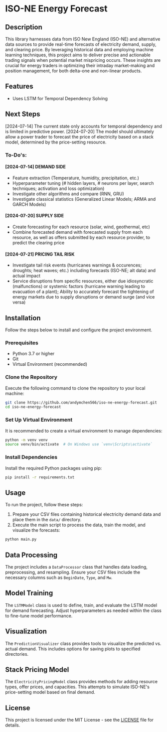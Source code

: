 # ISO-NE Energy Forecast

## Description
This library harnesses data from ISO New England (ISO-NE) and alternative data sources to provide real-time forecasts of electricity demand, supply, and clearing price. By leveraging historical data and employing machine learning techniques, this project aims to deliver precise and actionable trading signals when potential market mispricing occurs. These insights are crucial for energy traders in optimizing their intraday market-making and position management, for both delta-one and non-linear products. 

## Features
- Uses LSTM for Temporal Dependency Solving

## Next Steps
[2024-07-14] The current state only accounts for temporal dependency and is limited in predictive power. 
[2024-07-20] The model should ultimately allow a power trader to forecast the price of electricity based on a stack model, determined by the price-setting resource. 
### To-Do's: 
#### [2024-07-14] DEMAND SIDE
- Feature extraction (Temperature, humidity, precipitation, etc.)
- Hyperparameter tuning (# hidden layers, # neurons per layer, search techniques; activation and loss optimization)
- Investigate other algorithms and compare (RNN, GRU)
- Investigate classical statistics (Generalized Linear Models; ARMA and GARCH Models)

#### [2024-07-20] SUPPLY SIDE 
- Create forecasting for each resource (solar, wind, geothermal, etc)
- Combine forecasted demand with forecasted supply from each resource, as well as offers submitted by each resource provider, to predict the clearing price

#### [2024-07-21] PRICING TAIL RISK
- Investigate tail risk events (hurricanes warnings & occurences; droughts; heat waves; etc.) including forecasts (ISO-NE; alt data) and actual impact
- Service disruptions from specific resources, either due idiosyncratic (malfunctions) or systemic factors (hurricane warning leading to evacuation of a plant); Ability to accurately forecast the tightening of energy markets due to supply disruptions or demand surge (and vice versa)


## Installation
Follow the steps below to install and configure the project environment.

### Prerequisites
- Python 3.7 or higher
- Git
- Virtual Environment (recommended)

### Clone the Repository
Execute the following command to clone the repository to your local machine:

```bash
git clone https://github.com/andymchen566/iso-ne-energy-forecast.git
cd iso-ne-energy-forecast
```

### Set Up Virtual Environment
It is recommended to create a virtual environment to manage dependencies:

```bash
python -m venv venv
source venv/bin/activate  # On Windows use `venv\Scripts\activate`
```

### Install Dependencies
Install the required Python packages using pip:

```bash
pip install -r requirements.txt
```

## Usage
To run the project, follow these steps:

1. Prepare your CSV files containing historical electricity demand data and place them in the `data/` directory.
2. Execute the main script to process the data, train the model, and visualize the forecasts:

```bash
python main.py
```

## Data Processing
The project includes a `DataProcessor` class that handles data loading, preprocessing, and resampling. Ensure your CSV files include the necessary columns such as `BeginDate`, `Type`, and `Mw`.

## Model Training
The `LSTMModel` class is used to define, train, and evaluate the LSTM model for demand forecasting. Adjust hyperparameters as needed within the class to fine-tune model performance.

## Visualization
The `PredictionVisualizer` class provides tools to visualize the predicted vs. actual demand. This includes options for saving plots to specified directories.

## Stack Pricing Model
The `ElectricityPricingModel` class provides methods for adding resource types, offer prices, and capacities. This attempts to simulate ISO-NE's price-setting model based on final demand. 

## License
This project is licensed under the MIT License - see the [LICENSE](LICENSE) file for details.
